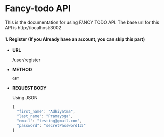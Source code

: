 # Fancy-todo API

This is the documentation for using FANCY TODO API. The base url for this API is http://localhost:3002

#### 1. Register (If you Already have an account, you can skip this part)

* **URL**

  /user/register

* **METHOD**

  `GET`

* **REQUEST BODY**

  Using JSON
  ```javascript
  {
	"first_name": "Adhiyatma",
	"last_name": "Pramayoga",
	"email": "testing@gmail.com",
	"password": "secretPassword123"
  }
  ```
